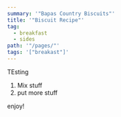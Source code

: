 ```yaml
---
summary: '"Bapas Country Biscuits"'
title: '"Biscuit Recipe"'
tag:
  - breakfast
  - sides
path: '"/pages/"'
tags: '["breakast"]'
---
```

TEsting

1. Mix stuff
2. put more stuff

enjoy!